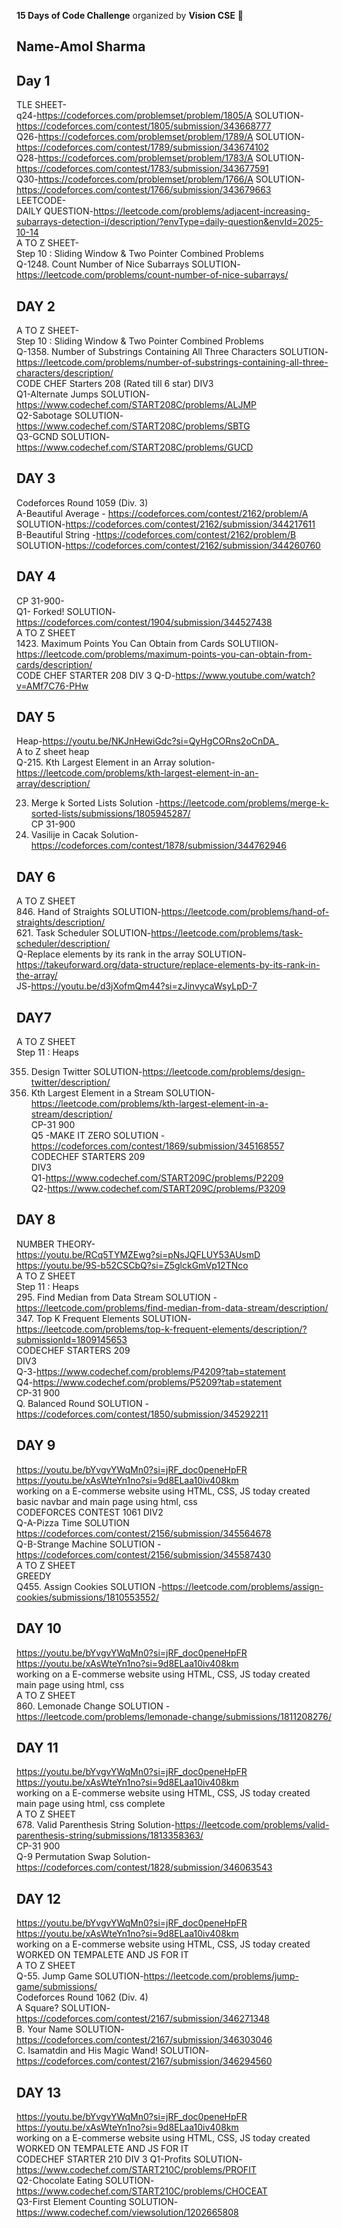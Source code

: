 **15 Days of Code Challenge** organized by **Vision CSE** 🚀  
## Name-Amol Sharma
## Day 1  
TLE SHEET-  
q24-https://codeforces.com/problemset/problem/1805/A SOLUTION-https://codeforces.com/contest/1805/submission/343668777  
Q26-https://codeforces.com/problemset/problem/1789/A SOLUTION-https://codeforces.com/contest/1789/submission/343674102  
Q28-https://codeforces.com/problemset/problem/1783/A SOLUTION-https://codeforces.com/contest/1783/submission/343677591  
Q30-https://codeforces.com/problemset/problem/1766/A SOLUTION-https://codeforces.com/contest/1766/submission/343679663   
LEETCODE-  
DAILY QUESTION-https://leetcode.com/problems/adjacent-increasing-subarrays-detection-i/description/?envType=daily-question&envId=2025-10-14  
A TO Z SHEET-  
Step 10 : Sliding Window & Two Pointer Combined Problems   
Q-1248. Count Number of Nice Subarrays SOLUTION-https://leetcode.com/problems/count-number-of-nice-subarrays/  
## DAY 2  
A TO Z SHEET-  
Step 10 : Sliding Window & Two Pointer Combined Problems   
Q-1358. Number of Substrings Containing All Three Characters SOLUTION-https://leetcode.com/problems/number-of-substrings-containing-all-three-characters/description/  
CODE CHEF Starters 208 (Rated till 6 star) DIV3  
Q1-Alternate Jumps SOLUTION-https://www.codechef.com/START208C/problems/ALJMP  
Q2-Sabotage SOLUTION-https://www.codechef.com/START208C/problems/SBTG   
Q3-GCND SOLUTION-https://www.codechef.com/START208C/problems/GUCD    
## DAY 3
Codeforces Round 1059 (Div. 3)   
A-Beautiful Average - https://codeforces.com/contest/2162/problem/A SOLUTION-https://codeforces.com/contest/2162/submission/344217611   
B-Beautiful String -https://codeforces.com/contest/2162/problem/B SOLUTION-https://codeforces.com/contest/2162/submission/344260760   
## DAY 4
CP 31-900-  
Q1- Forked! SOLUTION-https://codeforces.com/contest/1904/submission/344527438  
A TO Z SHEET  
1423. Maximum Points You Can Obtain from Cards SOLUTIION-https://leetcode.com/problems/maximum-points-you-can-obtain-from-cards/description/  
CODE CHEF STARTER 208 DIV 3 Q-D-https://www.youtube.com/watch?v=AMf7C76-PHw   
## DAY 5
Heap-https://youtu.be/NKJnHewiGdc?si=QyHgCORns2oCnDA_     
A to Z sheet heap  
Q-215. Kth Largest Element in an Array solution-https://leetcode.com/problems/kth-largest-element-in-an-array/description/   

23. Merge k Sorted Lists Solution -https://leetcode.com/problems/merge-k-sorted-lists/submissions/1805945287/   
CP 31-900   
3. Vasilije in Cacak Solution-https://codeforces.com/contest/1878/submission/344762946   
## DAY 6
A TO Z SHEET  
846. Hand of Straights SOLUTION-https://leetcode.com/problems/hand-of-straights/description/   
621. Task Scheduler SOLUTION-https://leetcode.com/problems/task-scheduler/description/   
Q-Replace elements by its rank in the array SOLUTION-https://takeuforward.org/data-structure/replace-elements-by-its-rank-in-the-array/   
JS-https://youtu.be/d3jXofmQm44?si=zJinvycaWsyLpD-7   
## DAY7
A TO Z SHEET    
Step 11 : Heaps   
 
355. Design Twitter SOLUTION-https://leetcode.com/problems/design-twitter/description/   
703. Kth Largest Element in a Stream SOLUTION-https://leetcode.com/problems/kth-largest-element-in-a-stream/description/   
CP-31 900   
Q5 -MAKE IT ZERO SOLUTION -https://codeforces.com/contest/1869/submission/345168557   
CODECHEF STARTERS 209   
DIV3   
Q1-https://www.codechef.com/START209C/problems/P2209    
Q2-https://www.codechef.com/START209C/problems/P3209   
## DAY 8
NUMBER THEORY-   
https://youtu.be/RCq5TYMZEwg?si=pNsJQFLUY53AUsmD    
https://youtu.be/9S-b52CSCbQ?si=Z5glckGmVp12TNco   
A TO Z SHEET    
Step 11 : Heaps    
295. Find Median from Data Stream SOLUTION -https://leetcode.com/problems/find-median-from-data-stream/description/    
347. Top K Frequent Elements SOLUTION-https://leetcode.com/problems/top-k-frequent-elements/description/?submissionId=1809145653  
CODECHEF STARTERS 209   
DIV3   
Q-3-https://www.codechef.com/problems/P4209?tab=statement   
Q4-https://www.codechef.com/problems/P5209?tab=statement    
CP-31 900   
Q. Balanced Round SOLUTION -https://codeforces.com/contest/1850/submission/345292211   
## DAY 9
https://youtu.be/bYvgvYWqMn0?si=jRF_doc0peneHpFR     
https://youtu.be/xAsWteYn1no?si=9d8ELaa10iv408km    
working on a E-commerse website using HTML, CSS, JS today created basic navbar and main page using html, css   
CODEFORCES CONTEST 1061 DIV2  
Q-A-Pizza Time SOLUTION https://codeforces.com/contest/2156/submission/345564678  
Q-B-Strange Machine SOLUTION -https://codeforces.com/contest/2156/submission/345587430  
A TO Z SHEET      
GREEDY  
Q455. Assign Cookies  SOLUTION -https://leetcode.com/problems/assign-cookies/submissions/1810553552/   
## DAY 10
https://youtu.be/bYvgvYWqMn0?si=jRF_doc0peneHpFR      
https://youtu.be/xAsWteYn1no?si=9d8ELaa10iv408km     
working on a E-commerse website using HTML, CSS, JS today created main page using html, css   
A TO Z SHEET       
860. Lemonade Change SOLUTION -https://leetcode.com/problems/lemonade-change/submissions/1811208276/  
## DAY 11
https://youtu.be/bYvgvYWqMn0?si=jRF_doc0peneHpFR       
https://youtu.be/xAsWteYn1no?si=9d8ELaa10iv408km      
working on a E-commerse website using HTML, CSS, JS today created main page using html, css complete    
A TO Z SHEET    
678. Valid Parenthesis String Solution-https://leetcode.com/problems/valid-parenthesis-string/submissions/1813358363/   
CP-31 900     
Q-9 Permutation Swap Solution-https://codeforces.com/contest/1828/submission/346063543   
## DAY 12
https://youtu.be/bYvgvYWqMn0?si=jRF_doc0peneHpFR       
https://youtu.be/xAsWteYn1no?si=9d8ELaa10iv408km      
working on a E-commerse website using HTML, CSS, JS today created WORKED ON TEMPALETE AND JS FOR IT   
A TO Z SHEET    
Q-55. Jump Game SOLUTION-https://leetcode.com/problems/jump-game/submissions/     
Codeforces Round 1062 (Div. 4)    
A	Square? SOLUTION-https://codeforces.com/contest/2167/submission/346271348   
B. Your Name SOLUTION-https://codeforces.com/contest/2167/submission/346303046    
C. Isamatdin and His Magic Wand! SOLUTION-https://codeforces.com/contest/2167/submission/346294560   
## DAY 13  
https://youtu.be/bYvgvYWqMn0?si=jRF_doc0peneHpFR       
https://youtu.be/xAsWteYn1no?si=9d8ELaa10iv408km      
working on a E-commerse website using HTML, CSS, JS today created WORKED ON TEMPALETE AND JS FOR IT  
CODECHEF STARTER 210  DIV 3
Q1-Profits SOLUTION-https://www.codechef.com/START210C/problems/PROFIT      
Q2-Chocolate Eating SOLUTION-https://www.codechef.com/START210C/problems/CHOCEAT   
Q3-First Element Counting SOLUTION-https://www.codechef.com/viewsolution/1202665808   







